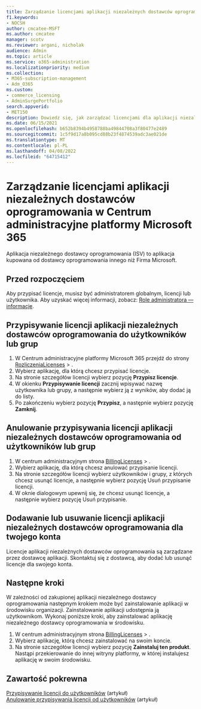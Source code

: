 ```yaml
---
title: Zarządzanie licencjami aplikacji niezależnych dostawców oprogramowania
f1.keywords:
- NOCSH
author: cmcatee-MSFT
ms.author: cmcatee
manager: scotv
ms.reviewer: argani, nicholak
audience: Admin
ms.topic: article
ms.service: o365-administration
ms.localizationpriority: medium
ms.collection:
- M365-subscription-management
- Adm_O365
ms.custom:
- commerce_licensing
- AdminSurgePortfolio
search.appverid:
- MET150
description: Dowiedz się, jak zarządzać licencjami dla aplikacji niezależnego dostawcy oprogramowania w Centrum administracyjne platformy Microsoft 365.
ms.date: 06/15/2021
ms.openlocfilehash: b652b8394b4958788ba49844708a3f80477e2489
ms.sourcegitcommit: 1c5f9d17a8b095cd88b23f4874539adc3ae021de
ms.translationtype: MT
ms.contentlocale: pl-PL
ms.lasthandoff: 04/08/2022
ms.locfileid: "64715412"
---
```

# <a name="manage-isv-app-licenses-in-the-microsoft-365-admin-center"></a>Zarządzanie licencjami aplikacji niezależnych dostawców oprogramowania w Centrum administracyjne platformy Microsoft 365

Aplikacja niezależnego dostawcy oprogramowania (ISV) to aplikacja kupowana od dostawcy oprogramowania innego niż Firma Microsoft.

## <a name="before-you-begin"></a>Przed rozpoczęciem

Aby przypisać licencje, musisz być administratorem globalnym, licencji lub użytkownika. Aby uzyskać więcej informacji, zobacz: [Role administratora — informacje](../../admin/add-users/about-admin-roles.md).

## <a name="assign-isv-app-licenses-to-users-or-groups"></a>Przypisywanie licencji aplikacji niezależnych dostawców oprogramowania do użytkowników lub grup

1. W Centrum administracyjne platformy Microsoft 365 przejdź do strony <a href="https://go.microsoft.com/fwlink/p/?linkid=842264" target="_blank">RozliczeniaLicenses</a> > .
2. Wybierz aplikację, dla którą chcesz przypisać licencje.
3. Na stronie szczegółów licencji wybierz pozycję **Przypisz licencje**.
4. W okienku **Przypisywanie licencji** zacznij wpisywać nazwę użytkownika lub grupy, a następnie wybierz ją z wyników, aby dodać ją do listy.
5. Po zakończeniu wybierz pozycję **Przypisz**, a następnie wybierz pozycję **Zamknij**.

## <a name="unassign-isv-app-licenses-from-users-or-groups"></a>Anulowanie przypisywania licencji aplikacji niezależnych dostawców oprogramowania od użytkowników lub grup

1. W centrum administracyjnym strona <a href="https://go.microsoft.com/fwlink/p/?linkid=842264" target="_blank">BillingLicenses</a> > .
2. Wybierz aplikację, dla którą chcesz anulować przypisanie licencji.
3. Na stronie szczegółów licencji wybierz użytkowników i grupy, z których chcesz usunąć licencje, a następnie wybierz pozycję Usuń przypisanie licencji.
4. W oknie dialogowym upewnij się, że chcesz usunąć licencje, a następnie wybierz pozycję Usuń przypisanie.

## <a name="add-or-remove-isv-app-licenses-for-your-account"></a>Dodawanie lub usuwanie licencji aplikacji niezależnych dostawców oprogramowania dla twojego konta

Licencje aplikacji niezależnych dostawców oprogramowania są zarządzane przez dostawcę aplikacji. Skontaktuj się z dostawcą, aby dodać lub usunąć licencje dla swojego konta.

## <a name="next-steps"></a>Następne kroki

W zależności od zakupionej aplikacji niezależnego dostawcy oprogramowania następnym krokiem może być zainstalowanie aplikacji w środowisku organizacji. Zainstalowanie aplikacji udostępnia ją użytkownikom. Wykonaj poniższe kroki, aby zainstalować aplikację niezależnego dostawcy oprogramowania w środowisku.

1. W centrum administracyjnym strona <a href="https://go.microsoft.com/fwlink/p/?linkid=842264" target="_blank">BillingLicenses</a> > .
2. Wybierz aplikację, którą chcesz zainstalować na swoim koncie.
3. Na stronie szczegółów licencji wybierz pozycję **Zainstaluj ten produkt**. Nastąpi przekierowanie do innej witryny platformy, w której instalujesz aplikację w swoim środowisku.

## <a name="related-content"></a>Zawartość pokrewna

[Przypisywanie licencji do użytkowników](../../admin/manage/assign-licenses-to-users.md) (artykuł) \
[Anulowanie przypisywania licencji od użytkowników](../../admin/manage/remove-licenses-from-users.md) (artykuł)
